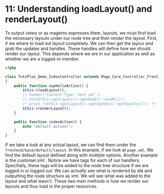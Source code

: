 11: Understanding loadLayout() and renderLayout()
=================================================
To output views or as magento expresses them, layouts, we must first load the
necessary layouts under our node tree and then render the layout. First, if we
where to load out layout completely. We can then get the layour and grab the
updates and handles. These handles will define how we should render our layout.
This depends where we are in our application as well as whether we are a
logged-in member.

```php
<?php

class TutsPlus_Demo_IndexController extends Mage_Core_Controller_Front_Action
{
	public function sayHelloAction() {
		$this->loadLayout();
		// header('Content-Type: text xml');
		// die($this->getLayout()->getNode()->asXML());
		/* print_r($this->getLayout()->getUpdate()->getHandles()); */
		$this->renderLayout();
	}

	public function indexAction() {
		echo "default action!";
	}
}
```

If we take a look at any actual layout, we can find them under the
`frontend/base/default/layout`. In this example, if we look at `page.xml`. We
find the default layout defined along with multiple options. Another example is
the customer.xml`. Notice we have tags for each of our handlers. Specifially,
these tags will be added to the node tree structure if we are logged in or
logged out. We can actually see what is rendered by die and outputting the node
structure as xml. We will see what was added to the layout and what wasn't.
These two main methods is how we render our layouts and thus load in the proper
resources.
